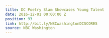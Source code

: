 ```yaml
---
title: DC Poetry Slam Showcases Young Talent
date: 2016-12-01 00:00:00 Z
position: 93
link: http://bit.ly/NBCwashingtonDCSCORES
source: NBC Washington
---
```


